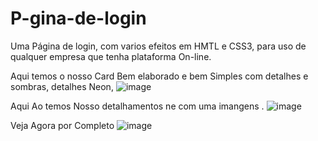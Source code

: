 # P-gina-de-login
Uma Página de login, com varios efeitos em  HMTL e CSS3, para uso de qualquer empresa que tenha plataforma On-line.

Aqui temos o nosso Card Bem elaborado e bem Simples com detalhes e sombras, detalhes Neon,
![image](https://user-images.githubusercontent.com/108035638/180666833-90516812-a215-41a4-abd7-fc7e09550285.png) 

Aqui Ao  temos Nosso detalhamentos ne com uma imangens .
![image](https://user-images.githubusercontent.com/108035638/180666877-46d94bea-6712-4ffa-916d-1a1abc528693.png)

Veja Agora por Completo
![image](https://user-images.githubusercontent.com/108035638/180666921-48850351-aa20-4a47-99ba-c13f28c49e2f.png)

